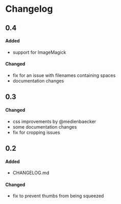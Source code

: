 # Changelog

## 0.4

#### Added

+ support for ImageMagick

#### Changed

+ fix for an issue with filenames containing spaces
+ documentation changes

## 0.3

#### Changed

+ css improvements by @medienbaecker
+ some documentation changes
+ fix for cropping issues

## 0.2

#### Added

+ CHANGELOG.md

#### Changed

+ fix to prevent thumbs from being squeezed